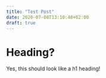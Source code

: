 ```yaml
---
title: "Test Post"
date: 2020-07-08T13:10:48+02:00
draft: true
---
```


# Heading?

Yes, this should look like a h1 heading!

